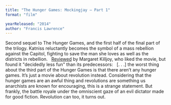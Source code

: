 ```yaml
---
title: "The Hunger Games: Mockingjay – Part 1"
format: "film"

yearReleased: "2014"
author: "Francis Lawrence"
---
```

Second sequel to The Hunger Games, and the first  half of the final part of the trilogy. Katniss reluctantly becomes the symbol of  a mass rebellion against the Capitol, fighting to save the man she loves as well  as the districts in rebellion.
 
 <a href="http://www.anarchogeekreview.com/movies/the-hunger-games-mockingjay-part-1-2014"> Reviewed</a> by Margaret Killjoy, who liked the movie, but found it "decidedly  less fun" than its predecessors:
 
[. . .] the worst thing about the third part of the Hunger  Games is that there aren’t any hunger games. It’s just a movie about revolution  instead. Considering that the hunger games are an awful thing and revolutions  are something us anarchists are known for encouraging, this is a strange  statement. But frankly, the battle royale under the omniscient gaze of an evil  dictator made for good fiction. 
Revolution can too, it turns out.